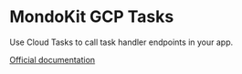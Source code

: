 # MondoKit GCP Tasks

Use Cloud Tasks to call task handler endpoints in your app.

[Official documentation](https://mondokit.dev/packages/gcp-tasks.html)
